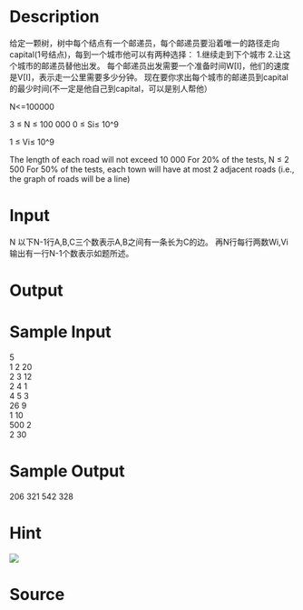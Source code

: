 
# Description

<div class="content">给定一颗树，树中每个结点有一个邮递员，每个邮递员要沿着唯一的路径走向capital(1号结点)，每到一个城市他可以有两种选择：
1.继续走到下个城市
2.让这个城市的邮递员替他出发。
每个邮递员出发需要一个准备时间W[I]，他们的速度是V[I]，表示走一公里需要多少分钟。
现在要你求出每个城市的邮递员到capital的最少时间(不一定是他自己到capital，可以是别人帮他）

N&lt;=100000

3 ≤  N ≤  100 000 
0 ≤  Si≤ 10^9
 
1 ≤  Vi≤ 10^9
 
The length of each road will not exceed 10 000 
For 20% of the tests, N ≤  2 500 
For 50% of the tests, each town will have at most 2 adjacent roads (i.e., the graph of 
roads will be a line) </div>

# Input

<div class="content">N
以下N-1行A,B,C三个数表示A,B之间有一条长为C的边。
再N行每行两数Wi,Vi
输出有一行N-1个数表示如题所述。
</div>

# Output

<div class="content"></div>

# Sample Input

<div class="content"><span class="sampledata">5 <br/>
1 2 20 <br/>
2 3 12 <br/>
2 4 1 <br/>
4 5 3 <br/>
26 9 <br/>
1 10 <br/>
500 2 <br/>
2 30 </span></div>

# Sample Output

<div class="content"><span class="sampledata">206 321 542 328 </span></div>

# Hint

<div class="content"><p><img border="0" src="source/bzoj/1767/img/aHR0cHM6Ly9seWRzeS5jb20vSnVkZ2VPbmxpbmUvaW1hZ2VzLzE3NjcuanBn.jpg"/> <br/>
</p></div>

# Source

<div class="content"><p><a href="problemset.php?search="></a></p></div>


